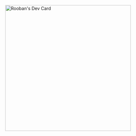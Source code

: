 <a href="https://app.daily.dev/rooban"><img src="https://api.daily.dev/devcards/59fc3137ab0349cc9f2eb9bc677d835a.png?r=w9f" width="400" alt="Rooban's Dev Card"/></a>
